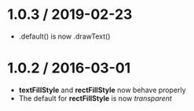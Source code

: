 # 1.0.3 / 2019-02-23

- .default() is now .drawText()

# 1.0.2 / 2016-03-01

- **textFillStyle** and **rectFillStyle** now behave properly
- The default for **rectFillStyle** is now _transparent_
